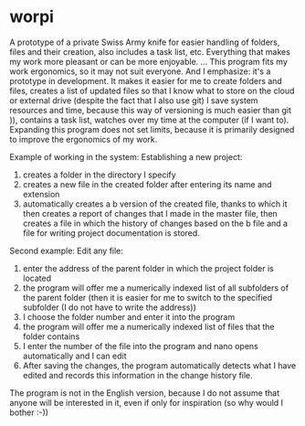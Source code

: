 # worpi
A prototype of a private Swiss Army knife for easier handling of folders, files and their creation, also includes a task list, etc. 
Everything that makes my work more pleasant or can be more enjoyable.
...
This program fits my work ergonomics, so it may not suit everyone. And I emphasize: it's a prototype in development. It makes it easier for me to create folders and files, creates a list of updated files so that I know what to store on the cloud or external drive (despite the fact that I also use git) I save system resources and time, 
because this way of versioning is much easier than git )), contains a task list, watches over my time at the computer (if I want to). 
Expanding this program does not set limits, because it is primarily designed to improve the ergonomics of my work.

Example of working in the system:
Establishing a new project:
1. creates a folder in the directory I specify
2. creates a new file in the created folder after entering its name and extension
3. automatically creates a b version of the created file, thanks to which it then creates a report of changes 
that I made in the master file, then creates a file in which the history of changes based on the b file and a file 
for writing project documentation is stored.

Second example:
Edit any file:
1. enter the address of the parent folder in which the project folder is located
2. the program will offer me a numerically indexed list of all subfolders of the parent folder (then it is easier for me to switch to the specified subfolder (I do not have to write the address))
3. I choose the folder number and enter it into the program
4. the program will offer me a numerically indexed list of files that the folder contains
5. I enter the number of the file into the program and nano opens automatically and I can edit
6. After saving the changes, the program automatically detects what I have edited and records this information in the change history file.

The program is not in the English version, because I do not assume that anyone will be interested in it, 
even if only for inspiration (so why would I bother :-))
